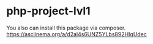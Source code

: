 # php-project-lvl1
You also can install this package via composer.
https://asciinema.org/a/d2al4s6UNZ5YLbs892HIqUdec

